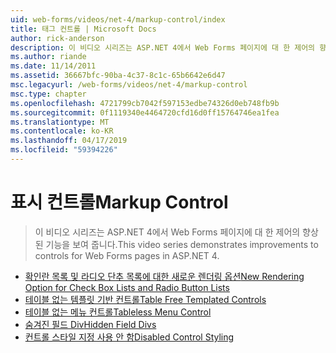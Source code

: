 ```yaml
---
uid: web-forms/videos/net-4/markup-control/index
title: 태그 컨트롤 | Microsoft Docs
author: rick-anderson
description: 이 비디오 시리즈는 ASP.NET 4에서 Web Forms 페이지에 대 한 제어의 향상 된 기능을 보여 줍니다.
ms.author: riande
ms.date: 11/14/2011
ms.assetid: 36667bfc-90ba-4c37-8c1c-65b6642e6d47
msc.legacyurl: /web-forms/videos/net-4/markup-control
msc.type: chapter
ms.openlocfilehash: 4721799cb7042f597153edbe74326d0eb748fb9b
ms.sourcegitcommit: 0f1119340e4464720cfd16d0ff15764746ea1fea
ms.translationtype: MT
ms.contentlocale: ko-KR
ms.lasthandoff: 04/17/2019
ms.locfileid: "59394226"
---
```

# <a name="markup-control"></a><span data-ttu-id="beed2-103">표시 컨트롤</span><span class="sxs-lookup"><span data-stu-id="beed2-103">Markup Control</span></span>

> <span data-ttu-id="beed2-104">이 비디오 시리즈는 ASP.NET 4에서 Web Forms 페이지에 대 한 제어의 향상 된 기능을 보여 줍니다.</span><span class="sxs-lookup"><span data-stu-id="beed2-104">This video series demonstrates improvements to controls for Web Forms pages in ASP.NET 4.</span></span>


- [<span data-ttu-id="beed2-105">확인란 목록 및 라디오 단추 목록에 대한 새로운 렌더링 옵션</span><span class="sxs-lookup"><span data-stu-id="beed2-105">New Rendering Option for Check Box Lists and Radio Button Lists</span></span>](aspnet-4-quick-hit-new-rendering-option-for-check-box-lists-and-radio-button-lists.md)
- [<span data-ttu-id="beed2-106">테이블 없는 템플릿 기반 컨트롤</span><span class="sxs-lookup"><span data-stu-id="beed2-106">Table Free Templated Controls</span></span>](aspnet-4-quick-hit-table-free-templated-controls.md)
- [<span data-ttu-id="beed2-107">테이블 없는 메뉴 컨트롤</span><span class="sxs-lookup"><span data-stu-id="beed2-107">Tableless Menu Control</span></span>](aspnet-4-quick-hit-tableless-menu-control.md)
- [<span data-ttu-id="beed2-108">숨겨진 필드 Div</span><span class="sxs-lookup"><span data-stu-id="beed2-108">Hidden Field Divs</span></span>](aspnet-4-quick-hit-hidden-field-divs.md)
- [<span data-ttu-id="beed2-109">컨트롤 스타일 지정 사용 안 함</span><span class="sxs-lookup"><span data-stu-id="beed2-109">Disabled Control Styling</span></span>](aspnet-4-quick-hit-disabled-control-styling.md)
